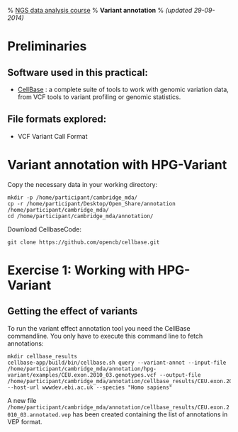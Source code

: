 % [NGS data analysis course](http://ngscourse.github.io/)
% __Variant annotation__
% _(updated 29-09-2014)_

<!-- COMMON LINKS HERE -->

[CellBase]: https://github.com/opencb/cellbase "CellBase"


Preliminaries
================================================================================


Software used in this practical:
--------------------------------

- [CellBase][CellBase] : a complete suite of tools to work with genomic variation data, from VCF tools to variant profiling or genomic statistics.


File formats explored:
----------------------

- VCF Variant Call Format

Variant annotation with HPG-Variant
================================================================================

Copy the necessary data in your working directory:

    mkdir -p /home/participant/cambridge_mda/
    cp -r /home/participant/Desktop/Open_Share/annotation /home/participant/cambridge_mda/
    cd /home/participant/cambridge_mda/annotation/
    
Download CellbaseCode:

    git clone https://github.com/opencb/cellbase.git

Exercise 1: Working with HPG-Variant
================================================================================

Getting the effect of variants
--------------------------------------------------------------------------------

To run the variant effect annotation tool you need the CellBase commandline. You only have to execute this command line to fetch annotations:

    mkdir cellbase_results
    cellbase-app/build/bin/cellbase.sh query --variant-annot --input-file /home/participant/cambridge_mda/annotation/hpg-variant/examples/CEU.exon.2010_03.genotypes.vcf --output-file /home/participant/cambridge_mda/annotation/cellbase_results/CEU.exon.2010_03.annotated.vep --host-url wwwdev.ebi.ac.uk --species "Homo sapiens"

A new file `/home/participant/cambridge_mda/annotation/cellbase_results/CEU.exon.2010_03.annotated.vep` has been created containing the list of annotations in VEP format.